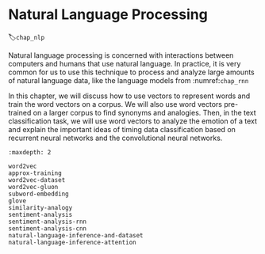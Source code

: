 # Natural Language Processing
:label:`chap_nlp`

Natural language processing is concerned with interactions between computers and humans that use natural language. In practice, it is very common for us to use this technique to process and analyze large amounts of natural language data, like the language models from :numref:`chap_rnn`

In this chapter, we will discuss how to use vectors to represent words and train the word vectors on a corpus. We will also use word vectors pre-trained on a larger corpus to find synonyms and analogies. Then, in the text classification task, we will use word vectors to analyze the emotion of a text and explain the important ideas of timing data classification based on recurrent neural networks and the convolutional neural networks.

```toc
:maxdepth: 2

word2vec
approx-training
word2vec-dataset
word2vec-gluon
subword-embedding
glove
similarity-analogy
sentiment-analysis
sentiment-analysis-rnn
sentiment-analysis-cnn
natural-language-inference-and-dataset
natural-language-inference-attention
```

